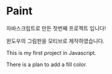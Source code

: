 # Paint

자바스크립트로 만든 첫번째 프로젝트 입니다!

윈도우의 그림판을 모티브로 제작하였습니다.


This is my first project in Javascript.


There is a plan to add a fill color. 

